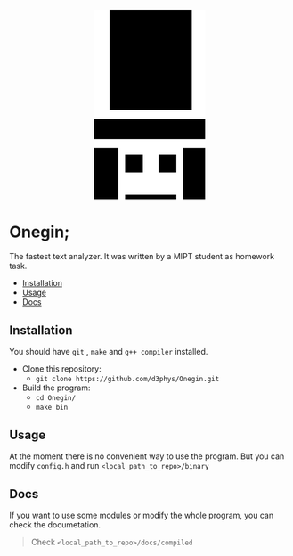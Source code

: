 <p align="center">
     <img src="images//onegin_logo.png" alt="Logo" width="200"/>
</p>

# Onegin;
The fastest text analyzer. It was written by a MIPT student as homework task.
* [Installation](#installation)
* [Usage](#usage)
* [Docs](#docs)

## Installation
You should have `git` , `make` and `g++ compiler` installed.
* Clone this repository:
    * `git clone https://github.com/d3phys/Onegin.git`
 * Build the program:
    * `cd Onegin/`
    * `make bin`

## Usage
At the moment there is no convenient way to use the program. But you can modify `config.h` and run `<local_path_to_repo>/binary`

## Docs
If you want to use some modules or modify the whole program, you can check the documetation.
>Check `<local_path_to_repo>/docs/compiled`
